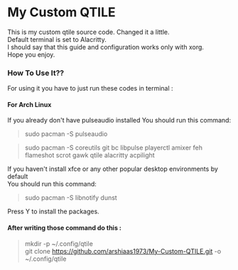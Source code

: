 # My Custom QTILE
This is my custom qtile source code. Changed it a little.\
Default terminal is set to Alacritty.\
I should say that this guide and configuration works only with xorg.\
Hope you enjoy.
### How To Use It??
For using it you have to just run these codes in terminal : 

#### For Arch Linux
If you already don't have pulseaudio installed
You should run this command:
> sudo pacman -S pulseaudio

> sudo pacman -S coreutils git bc libpulse playerctl amixer feh flameshot scrot gawk qtile alacritty acpilight

If you haven't install xfce or any other popular desktop environments by default\
You should run this command: 
> sudo pacman -S libnotify dunst

Press Y to install the packages.

#### After writing those command do this :
> mkdir -p ~/.config/qtile\
> git clone https://github.com/arshiaas1973/My-Custom-QTILE.git -o ~/.config/qtile



